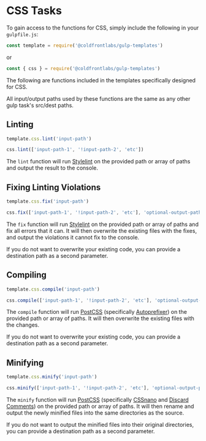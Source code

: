 # CSS Tasks

To gain access to the functions for CSS, simply include the following in your `gulpfile.js`:

```jsx
const template = require('@coldfrontlabs/gulp-templates')
```

or

```jsx
const { css } = require('@coldfrontlabs/gulp-templates')
```

The following are functions included in the templates specifically designed for CSS.

All input/output paths used by these functions are the same as any other gulp task's src/dest paths.

## Linting

```jsx
template.css.lint('input-path')
```

```jsx
css.lint(['input-path-1', '!input-path-2', 'etc'])
```

The `lint` function will run [Stylelint](https://github.com/stylelint/stylelint) on the provided path or array of paths and output the result to the console.

## Fixing Linting Violations

```jsx
template.css.fix('input-path')
```

```jsx
css.fix(['input-path-1', '!input-path-2', 'etc'], 'optional-output-path')
```

The `fix` function will run [Stylelint](https://github.com/stylelint/stylelint) on the provided path or array of paths and fix all errors that it can. It will then overwrite the existing files with the fixes, and output the violations it cannot fix to the console.

If you do not want to overwrite your existing code, you can provide a destination path as a second parameter.

## Compiling

```jsx
template.css.compile('input-path')
```

```jsx
css.compile(['input-path-1', '!input-path-2', 'etc'], 'optional-output-path')
```

The `compile` function will run [PostCSS](https://github.com/postcss/postcss) (specifically [Autoprefixer](https://github.com/postcss/autoprefixer)) on the provided path or array of paths. It will then overwrite the existing files with the changes.

If you do not want to overwrite your existing code, you can provide a destination path as a second parameter.

## Minifying

```jsx
template.css.minify('input-path')
```

```jsx
css.minify(['input-path-1', '!input-path-2', 'etc'], 'optional-output-path')
```

The `minify` function will run [PostCSS](https://github.com/postcss/postcss) (specifically [CSSnano](https://github.com/cssnano/cssnano) and [Discard Comments](https://github.com/ben-eb/postcss-discard-comments)) on the provided path or array of paths. It will then rename and output the newly minified files into the same directories as the source.

If you do not want to output the minified files into their original directories, you can provide a destination path as a second parameter.

